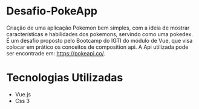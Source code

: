 
# Desafio-PokeApp
 Criação de uma aplicação Pokemon bem simples, com a ideia de mostrar características e habilidades dos pokemons, servindo como uma pokedex. É um desafio proposto pelo Bootcamp do IGTI do módulo de Vue, que visa colocar em prático os conceitos de composition api. A Api utilizada pode ser encontrade em: https://pokeapi.co/.
 
 # Tecnologias Utilizadas
 
 <ul>
 
 <li> Vue.js </li>
 <li> Css 3 </li>
 
 </ul>

